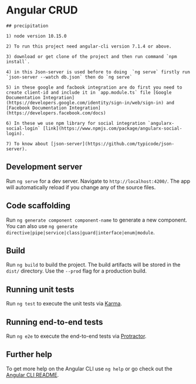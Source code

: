 # Angular CRUD

	## precipitation
	
	1) node version 10.15.0
	
	2) To run this project need angular-cli version 7.1.4 or above.
	
	3) download or get clone of the project and then run command `npm install`.

	4) in this Json-server is used before to doing  `ng serve` firstly run `json-server --watch db.json` then do `ng serve` 
	
	5) in these google and facbook integration are do first you need to create client-id and include it in `app.module.ts` file [Google Documentation Integration](https://developers.google.com/identity/sign-in/web/sign-in) and [Facebook Documentation Integration](https://developers.facebook.com/docs)
	
	6) In these we use npm library for social integration `angularx-social-login` [link](https://www.npmjs.com/package/angularx-social-login).

	7) To know about [json-server](https://github.com/typicode/json-server).
	
	
## Development server

Run `ng serve` for a dev server. Navigate to `http://localhost:4200/`. The app will automatically reload if you change any of the source files.

## Code scaffolding

Run `ng generate component component-name` to generate a new component. You can also use `ng generate directive|pipe|service|class|guard|interface|enum|module`.

## Build

Run `ng build` to build the project. The build artifacts will be stored in the `dist/` directory. Use the `--prod` flag for a production build.

## Running unit tests

Run `ng test` to execute the unit tests via [Karma](https://karma-runner.github.io).

## Running end-to-end tests

Run `ng e2e` to execute the end-to-end tests via [Protractor](http://www.protractortest.org/).

## Further help

To get more help on the Angular CLI use `ng help` or go check out the [Angular CLI README](https://github.com/angular/angular-cli/blob/master/README.md).

